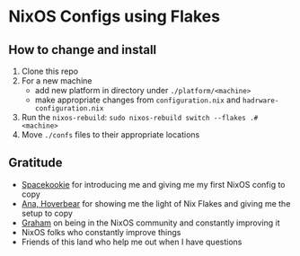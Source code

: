 # NixOS Configs using Flakes

## How to change and install
1. Clone this repo
2. For a new machine
    - add new platform in directory under `./platform/<machine>`
    - make appropriate changes from `configuration.nix` and `hadrware-configuration.nix`
3. Run the `nixos-rebuild`: `sudo nixos-rebuild switch --flakes .#<machine>`
4. Move `./confs` files to their appropriate locations

## Gratitude

- [Spacekookie](https://twitter.com/spacekookie) for introducing me and giving me my first NixOS config to copy
- [Ana, Hoverbear](https://twitter.com/a_hoverbear) for showing me the light of Nix Flakes and giving me the setup to copy
- [Graham](https://twitter.com/grhmc/) on being in the NixOS community and constantly improving it
- NixOS folks who constantly improve things
- Friends of this land who help me out when I have questions